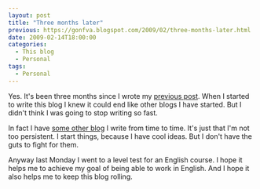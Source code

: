 ```yaml
---
layout: post
title: "Three months later"
previous: https://gonfva.blogspot.com/2009/02/three-months-later.html
date: 2009-02-14T18:00:00
categories:
  - This blog
  - Personal
tags:
  - Personal
---
```


Yes. It's been three months since I wrote my [previous post](/posts/2008-11-19-yahoo-declining-star-ii). When I started to write this blog I knew it could end like other blogs I have started. But I didn't think I was going to stop writing so fast.

In fact I have [some other blog](http://noigo.blogspot.com/) I write from time to time. It's just that I'm not too persistent. I start things, because I have cool ideas. But I don't have the guts to fight for them.

Anyway last Monday I went to a level test for an English course. I hope it helps me to achieve my goal of being able to work in English. And I hope it also helps me to keep this blog rolling.
